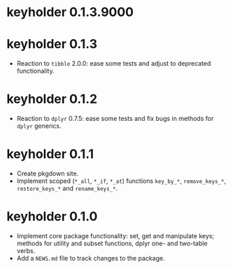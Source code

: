 # keyholder 0.1.3.9000

# keyholder 0.1.3

* Reaction to `tibble` 2.0.0: ease some tests and adjust to deprecated functionality.

# keyholder 0.1.2

* Reaction to `dplyr` 0.7.5: ease some tests and fix bugs in methods for `dplyr` generics.

# keyholder 0.1.1

* Create pkgdown site.
* Implement scoped (`*_all`, `*_if`, `*_at`) functions `key_by_*`,
`remove_keys_*`, `restore_keys_*` and `rename_keys_*`.

# keyholder 0.1.0

* Implement core package functionality: set, get and manipulate keys; methods
for utility and subset functions, dplyr one- and two-table verbs.
* Add a `NEWS.md` file to track changes to the package.
